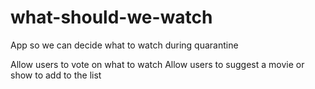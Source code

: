 # what-should-we-watch
App so we can decide what to watch during quarantine 

Allow users to vote on what to watch
Allow users to suggest a movie or show to add to the list
